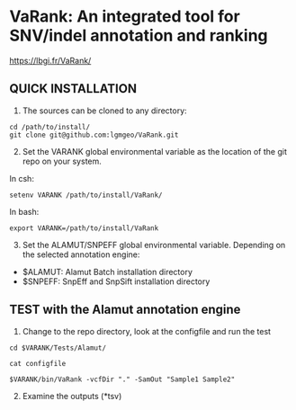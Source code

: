 # VaRank: An integrated tool for SNV/indel annotation and ranking 
https://lbgi.fr/VaRank/

## QUICK INSTALLATION

1. The sources can be cloned to any directory:
```
cd /path/to/install/
git clone git@github.com:lgmgeo/VaRank.git
```

2. Set the VARANK global environmental variable as the location of the git repo on your system. 

In csh:
```
setenv VARANK /path/to/install/VaRank/
```
In bash:
```
export VARANK=/path/to/install/VaRank
```
3. Set the ALAMUT/SNPEFF global environmental variable.
Depending on the selected annotation engine:
- $ALAMUT: Alamut Batch installation directory
- $SNPEFF: SnpEff and SnpSift installation directory

## TEST with the Alamut annotation engine

1. Change to the repo directory, look at the configfile and run the test
```
cd $VARANK/Tests/Alamut/

cat configfile

$VARANK/bin/VaRank -vcfDir "." -SamOut "Sample1 Sample2" 
```
2. Examine the outputs (*tsv)

